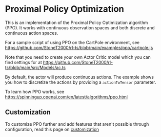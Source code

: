 # Proximal Policy Optimization

This is an implementation of the Proximal Policy Optimization algorithm (PPO). It works with continuous observation spaces and both discrete and continuous action spaces.

For a sample script of using PPO on the CartPole environment, see https://github.com/StoneT2000/rl-ts/blob/main/examples/ppo/cartpole.js

Note that you need to create your own Actor Critic model which you can find settings for at https://github.com/StoneT2000/rl-ts/blob/main/src/Models/ac.ts

By default, the actor will produce continuous actions. The example shows you how to discretize the actions by providing a `actionToTensor` parameter.

To learn how PPO works, see https://spinningup.openai.com/en/latest/algorithms/ppo.html

## Customization

To customize PPO further and add features that aren't possible through configuration, read this page on [customization](https://github.com/StoneT2000/rl-ts/wiki/Customization)
